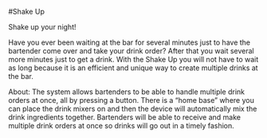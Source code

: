 #Shake Up

Shake up your night!

Have you ever been waiting at the bar for several minutes just to have the bartender come over and take your drink order? After that you wait several more minutes just to get a drink. With the Shake Up you will not have to wait as long because it is an efficient and unique way to create multiple drinks at the bar.

About:
The system allows bartenders to be able to handle multiple drink orders at once, all by pressing a button. There is a “home base” where you can place the drink mixers on and then the device will automatically mix the drink ingredients together. Bartenders will be able to receive and make multiple drink orders at once so drinks will go out in a timely fashion.


